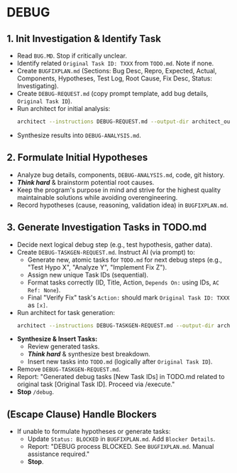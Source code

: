 # DEBUG

## 1. Init Investigation & Identify Task
- Read `BUG.MD`. Stop if critically unclear.
- Identify related `Original Task ID: TXXX` from `TODO.md`. Note if none.
- Create `BUGFIXPLAN.md` (Sections: Bug Desc, Repro, Expected, Actual, Components, Hypotheses, Test Log, Root Cause, Fix Desc, Status: Investigating).
- Create `DEBUG-REQUEST.md` (copy prompt template, add bug details, `Original Task ID`).
- Run architect for initial analysis:
    ```bash
    architect --instructions DEBUG-REQUEST.md --output-dir architect_output --model gemini-2.5-flash-preview-04-17 --model gpt-4.1 --model gemini-2.5-pro-preview-03-25 DEVELOPMENT_PHILOSOPHY.md ./
    ```
- Synthesize results into `DEBUG-ANALYSIS.md`.

## 2. Formulate Initial Hypotheses
- Analyze bug details, components, `DEBUG-ANALYSIS.md`, code, git history.
- ***Think hard*** & brainstorm potential root causes.
- Keep the program's purpose in mind and strive for the highest quality maintainable solutions while avoiding overengineering.
- Record hypotheses (cause, reasoning, validation idea) in `BUGFIXPLAN.md`.

## 3. Generate Investigation Tasks in TODO.md
- Decide next logical debug step (e.g., test hypothesis, gather data).
- Create `DEBUG-TASKGEN-REQUEST.md`. Instruct AI (via prompt) to:
    - Generate new, atomic tasks for `TODO.md` for next debug steps (e.g., "Test Hypo X", "Analyze Y", "Implement Fix Z").
    - Assign new unique Task IDs (sequential).
    - Format tasks correctly (ID, Title, Action, `Depends On:` using IDs, `AC Ref: None`).
    - Final "Verify Fix" task's `Action:` should mark `Original Task ID: TXXX` as `[x]`.
- Run architect for task generation:
    ```bash
    architect --instructions DEBUG-TASKGEN-REQUEST.md --output-dir architect_output_tasks --model gemini-2.5-flash-preview-04-17 --model o4-mini --model gemini-2.5-pro-preview-03-25 --model gpt-4.1 DEVELOPMENT_PHILOSOPHY.md BUGFIXPLAN.md DEBUG-ANALYSIS.md
    ```
- **Synthesize & Insert Tasks:**
    - Review generated tasks.
    - ***Think hard*** & synthesize best breakdown.
    - Insert new tasks into `TODO.md` (logically after `Original Task ID`).
- Remove `DEBUG-TASKGEN-REQUEST.md`.
- Report: "Generated debug tasks [New Task IDs] in TODO.md related to original task [Original Task ID]. Proceed via /execute."
- **Stop** `/debug`.

## (Escape Clause) Handle Blockers
- If unable to formulate hypotheses or generate tasks:
    - Update `Status: BLOCKED` in `BUGFIXPLAN.md`. Add `Blocker Details`.
    - Report: "DEBUG process BLOCKED. See `BUGFIXPLAN.md`. Manual assistance required."
    - **Stop**.

